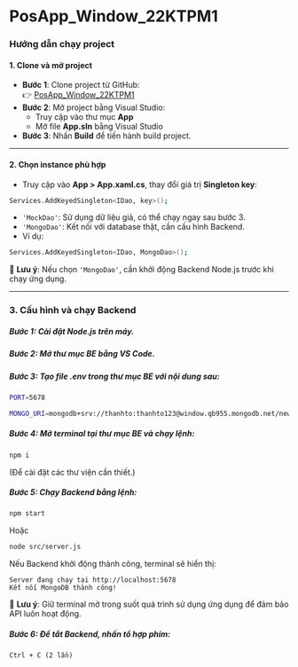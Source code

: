 # PosApp_Window_22KTPM1

### Hướng dẫn chạy project

#### **1. Clone và mở project**
- **Bước 1**: Clone project từ GitHub:  
  👉 [PosApp_Window_22KTPM1](https://github.com/thanhto24/PosApp_Window_22KTPM1.git)  
- **Bước 2**: Mở project bằng Visual Studio:  
  - Truy cập vào thư mục **App**  
  - Mở file **App.sln** bằng Visual Studio  
- **Bước 3**: Nhấn **Build** để tiến hành build project.  

---

#### **2. Chọn instance phù hợp**
- Truy cập vào **App > App.xaml.cs**, thay đổi giá trị **Singleton key**:
```sh
Services.AddKeyedSingleton<IDao, key>();
```

  - `'MockDao'`: Sử dụng dữ liệu giả, có thể chạy ngay sau bước 3.
  - `'MongoDao'`: Kết nối với database thật, cần cấu hình Backend.
  - Ví dụ:
```sh
Services.AddKeyedSingleton<IDao, MongoDao>();
```

📌 **Lưu ý**: Nếu chọn `'MongoDao'`, cần khởi động Backend Node.js trước khi chạy ứng dụng.

---

### **3. Cấu hình và chạy Backend**
##### **Bước 1:** Cài đặt Node.js trên máy.  
##### **Bước 2:** Mở thư mục **BE** bằng VS Code.  
##### **Bước 3:** Tạo file **.env** trong thư mục **BE** với nội dung sau:  
```sh
PORT=5678

MONGO_URI=mongodb+srv://thanhto:thanhto123@window.qb955.mongodb.net/newdb?retryWrites=true&w=majority&appName=Window
```
##### **Bước 4:** Mở terminal tại thư mục **BE** và chạy lệnh:  
```sh
npm i
```
(Để cài đặt các thư viện cần thiết.)  
##### **Bước 5:** Chạy Backend bằng lệnh:  
```sh
npm start
```
Hoặc  
```sh
node src/server.js
```
Nếu Backend khởi động thành công, terminal sẽ hiển thị:  
```
Server đang chạy tại http://localhost:5678  
Kết nối MongoDB thành công!
```
📌 **Lưu ý**: Giữ terminal mở trong suốt quá trình sử dụng ứng dụng để đảm bảo API luôn hoạt động.  

##### **Bước 6:** Để tắt Backend, nhấn tổ hợp phím:  
```
Ctrl + C (2 lần)
```
